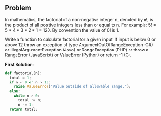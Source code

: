 ## Problem

In mathematics, the factorial of a non-negative integer n, denoted by n!, is the product of all positive integers less than or equal to n. For example: 5! = 5 * 4 * 3 * 2 * 1 = 120. By convention the value of 0! is 1.

Write a function to calculate factorial for a given input. If input is below 0 or above 12 throw an exception of type ArgumentOutOfRangeException (C#) or IllegalArgumentException (Java) or RangeException (PHP) or throw a RangeError (JavaScript) or ValueError (Python) or return -1 (C).

**First Solution:**
```python
def factorial(n):
  total = 1;
  if n < 0 or n > 12:
    raise ValueError("Value outside of allowable range.");
  else:
    while n > 0:
      total *= n;
      n -= 1;
  return total;
```